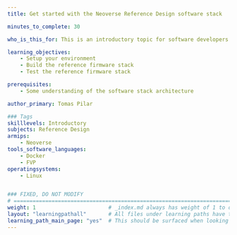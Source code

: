 ```yaml
---
title: Get started with the Neoverse Reference Design software stack

minutes_to_complete: 30

who_is_this_for: This is an introductory topic for software developers interested in testing the reference firmware stack.

learning_objectives: 
    - Setup your environment
    - Build the reference firmware stack
    - Test the reference firmware stack

prerequisites:
    - Some understanding of the software stack architecture

author_primary: Tomas Pilar

### Tags
skilllevels: Introductory
subjects: Reference Design
armips:
    - Neoverse
tools_software_languages:
    - Docker
    - FVP
operatingsystems:
    - Linux


### FIXED, DO NOT MODIFY
# ================================================================================
weight: 1                       # _index.md always has weight of 1 to order correctly
layout: "learningpathall"       # All files under learning paths have this same wrapper
learning_path_main_page: "yes"  # This should be surfaced when looking for related content. Only set for _index.md of learning path content.
---
```

